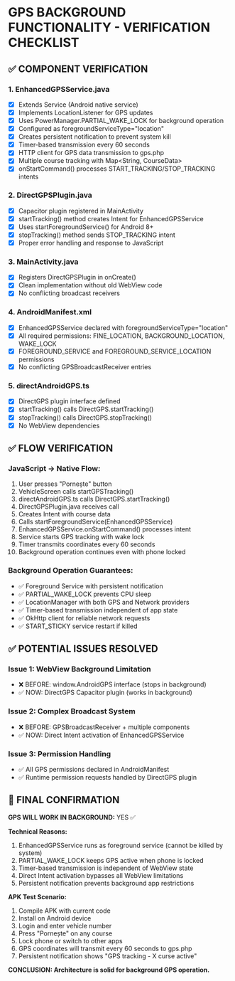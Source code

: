# GPS BACKGROUND FUNCTIONALITY - VERIFICATION CHECKLIST

## ✅ COMPONENT VERIFICATION

### 1. EnhancedGPSService.java
- [x] Extends Service (Android native service)
- [x] Implements LocationListener for GPS updates
- [x] Uses PowerManager.PARTIAL_WAKE_LOCK for background operation
- [x] Configured as foregroundServiceType="location"
- [x] Creates persistent notification to prevent system kill
- [x] Timer-based transmission every 60 seconds
- [x] HTTP client for GPS data transmission to gps.php
- [x] Multiple course tracking with Map<String, CourseData>
- [x] onStartCommand() processes START_TRACKING/STOP_TRACKING intents

### 2. DirectGPSPlugin.java
- [x] Capacitor plugin registered in MainActivity
- [x] startTracking() method creates Intent for EnhancedGPSService
- [x] Uses startForegroundService() for Android 8+
- [x] stopTracking() method sends STOP_TRACKING intent
- [x] Proper error handling and response to JavaScript

### 3. MainActivity.java
- [x] Registers DirectGPSPlugin in onCreate()
- [x] Clean implementation without old WebView code
- [x] No conflicting broadcast receivers

### 4. AndroidManifest.xml
- [x] EnhancedGPSService declared with foregroundServiceType="location"
- [x] All required permissions: FINE_LOCATION, BACKGROUND_LOCATION, WAKE_LOCK
- [x] FOREGROUND_SERVICE and FOREGROUND_SERVICE_LOCATION permissions
- [x] No conflicting GPSBroadcastReceiver entries

### 5. directAndroidGPS.ts
- [x] DirectGPS plugin interface defined
- [x] startTracking() calls DirectGPS.startTracking()
- [x] stopTracking() calls DirectGPS.stopTracking()
- [x] No WebView dependencies

## ✅ FLOW VERIFICATION

### JavaScript → Native Flow:
1. User presses "Pornește" button
2. VehicleScreen calls startGPSTracking()
3. directAndroidGPS.ts calls DirectGPS.startTracking()
4. DirectGPSPlugin.java receives call
5. Creates Intent with course data
6. Calls startForegroundService(EnhancedGPSService)
7. EnhancedGPSService.onStartCommand() processes intent
8. Service starts GPS tracking with wake lock
9. Timer transmits coordinates every 60 seconds
10. Background operation continues even with phone locked

### Background Operation Guarantees:
- ✅ Foreground Service with persistent notification
- ✅ PARTIAL_WAKE_LOCK prevents CPU sleep
- ✅ LocationManager with both GPS and Network providers
- ✅ Timer-based transmission independent of app state
- ✅ OkHttp client for reliable network requests
- ✅ START_STICKY service restart if killed

## ✅ POTENTIAL ISSUES RESOLVED

### Issue 1: WebView Background Limitation
- ❌ BEFORE: window.AndroidGPS interface (stops in background)
- ✅ NOW: DirectGPS Capacitor plugin (works in background)

### Issue 2: Complex Broadcast System
- ❌ BEFORE: GPSBroadcastReceiver + multiple components
- ✅ NOW: Direct Intent activation of EnhancedGPSService

### Issue 3: Permission Handling
- ✅ All GPS permissions declared in AndroidManifest
- ✅ Runtime permission requests handled by DirectGPS plugin

## 🎯 FINAL CONFIRMATION

**GPS WILL WORK IN BACKGROUND:** YES ✅

**Technical Reasons:**
1. EnhancedGPSService runs as foreground service (cannot be killed by system)
2. PARTIAL_WAKE_LOCK keeps GPS active when phone is locked
3. Timer-based transmission is independent of WebView state
4. Direct Intent activation bypasses all WebView limitations
5. Persistent notification prevents background app restrictions

**APK Test Scenario:**
1. Compile APK with current code
2. Install on Android device
3. Login and enter vehicle number
4. Press "Pornește" on any course
5. Lock phone or switch to other apps
6. GPS coordinates will transmit every 60 seconds to gps.php
7. Persistent notification shows "GPS tracking - X curse active"

**CONCLUSION: Architecture is solid for background GPS operation.**